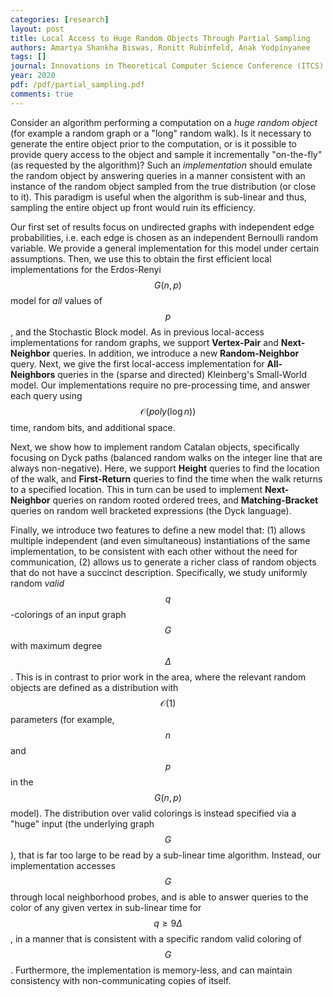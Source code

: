 ```yaml
---
categories: [research]
layout: post
title: Local Access to Huge Random Objects Through Partial Sampling
authors: Amartya Shankha Biswas, Ronitt Rubinfeld, Anak Yodpinyanee
tags: []
journal: Innovations in Theoretical Computer Science Conference (ITCS)
year: 2020
pdf: /pdf/partial_sampling.pdf
comments: true
---
```

Consider an algorithm performing a computation on a *huge random object* (for example a random graph or a "long" random walk).  Is it necessary to generate the entire object prior to the computation, or is it possible to provide query access to the object and sample it incrementally "on-the-fly" (as requested by the algorithm)?  Such an *implementation* should emulate the random object by answering queries in a manner consistent with an instance of the random object sampled from the true distribution (or close to it).  This paradigm is useful when the algorithm is sub-linear and thus, sampling the entire object up front would ruin its efficiency.

Our first set of results focus on undirected graphs with independent edge probabilities, i.e. each edge is chosen as an independent Bernoulli random variable.
We provide a general implementation for this model under certain assumptions.
Then, we use this to obtain the first efficient local implementations for the Erdos-Renyi $$G(n,p)$$ model for *all* values of $$p$$,
and the Stochastic Block model.
As in previous local-access implementations for random graphs, we support **Vertex-Pair** and **Next-Neighbor** queries.
In addition, we introduce a new **Random-Neighbor** query.
Next, we give the first local-access implementation for **All-Neighbors** queries in the (sparse and directed) Kleinberg's Small-World model.
Our implementations require no pre-processing time, and answer each query using $$\mathcal{O}(poly(\log n))$$ time, random bits, and additional space.

Next, we show how to implement random Catalan objects, specifically focusing on Dyck paths
(balanced random walks on the integer line that are always non-negative).
Here, we support **Height** queries to find the location of the walk,
and **First-Return** queries to find the time when the walk returns to a specified location.
This in turn can be used to implement **Next-Neighbor** queries on random rooted ordered trees,
and **Matching-Bracket** queries on random well bracketed expressions (the Dyck language).

Finally, we introduce two features to define a new model that:
(1) allows multiple independent (and even simultaneous) instantiations of the same implementation,
to be consistent with each other without the need for communication,
(2) allows us to generate a richer class of random objects that do not have a succinct description.
Specifically, we study uniformly random *valid* $$q$$-colorings of an input graph $$G$$ with maximum degree $$\Delta$$.
This is in contrast to prior work in the area, where the relevant random objects are defined as a distribution with $$\mathcal O(1)$$ parameters
(for example, $$n$$ and $$p$$ in the $$G(n,p)$$ model).
The distribution over valid colorings is instead specified via a "huge" input (the underlying graph $$G$$),
that is far too large to be read by a sub-linear time algorithm.
Instead, our implementation accesses $$G$$ through local neighborhood probes,
and is able to answer queries to the color of any given vertex in sub-linear time for $$q\ge 9\Delta$$,
in a manner that is consistent with a specific random valid coloring of $$G$$.
Furthermore, the implementation is memory-less, and can maintain consistency with non-communicating copies of itself.
